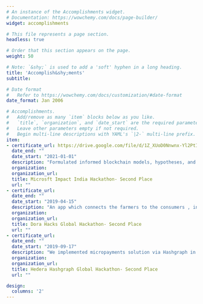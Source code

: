 ```yaml
---
# An instance of the Accomplishments widget.
# Documentation: https://wowchemy.com/docs/page-builder/
widget: accomplishments

# This file represents a page section.
headless: true

# Order that this section appears on the page.
weight: 50

# Note: `&shy;` is used to add a 'soft' hyphen in a long heading.
title: 'Accomplish&shy;ments'
subtitle:

# Date format
#   Refer to https://wowchemy.com/docs/customization/#date-format
date_format: Jan 2006

# Accomplishments.
#   Add/remove as many `item` blocks below as you like.
#   `title`, `organization`, and `date_start` are the required parameters.
#   Leave other parameters empty if not required.
#   Begin multi-line descriptions with YAML's `|2-` multi-line prefix.
item:
- certificate_url: https://drive.google.com/file/d/1Z_XUoD0Nnwnx-Yl2PtIvr1Ah59WKu597/view?usp=sharing
  date_end: ""
  date_start: "2021-01-01"
  description: "Formulated informed blockchain models, hypotheses, and use cases."
  organization: 
  organization_url: 
  title: Microsft Impact India Hackathon- Second Place
  url: ""
- certificate_url: 
  date_end: ""
  date_start: "2019-04-15"
  description: "An app which connects the farmers to the consumers , in which the real time crop health monitoring ensures that pesticide free crops are grown. Real time analytics is given to the farmer along with Smart Contract for bidding and fund transfer features"
  organization: 
  organization_url: 
  title: Dora Hacks Global Hackathon- Second Place
  url: ""
- certificate_url: 
  date_end: ""
  date_start: "2019-09-17"
  description: "We implemented micropayments solution via Hashgraph in which a locked-in amount from contractors will go to citizen charter fund for improper completion of government funded projects."
  organization: 
  organization_url: 
  title: Hedera Hashgraph Global Hackathon- Second Place
  url: ""

design:
  columns: '2' 
---
```


